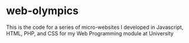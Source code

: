 # web-olympics
This is the code for a series of micro-websites I developed in Javascript, HTML, PHP, and CSS for my Web Programming module at University
